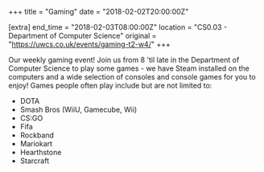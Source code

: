 +++
title = "Gaming"
date = "2018-02-02T20:00:00Z"

[extra]
end_time = "2018-02-03T08:00:00Z"
location = "CS0.03 - Department of Computer Science"
original = "https://uwcs.co.uk/events/gaming-t2-w4/"
+++

Our weekly gaming event\! Join us from 8 'til late in the Department of Computer Science to play some games - we have Steam installed on the computers and a wide selection of consoles and console games for you to enjoy\! Games people often play include but are not limited to:

  - DOTA  
  - Smash Bros (WiiU, Gamecube, Wii)  
  - CS:GO  
  - Fifa  
  - Rockband  
  - Mariokart  
  - Hearthstone  
  - Starcraft

